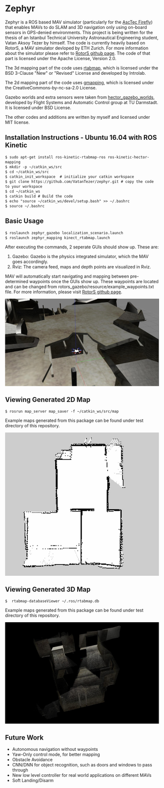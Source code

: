 Zephyr
===============

Zephyr is a ROS based MAV simulator (particularly for the [AscTec Firefly](http://www.asctec.de/en/uav-uas-drone-products/asctec-firefly/)) that enables MAVs to do SLAM and 3D navigation only using on-board sensors in GPS-denied environments. This project is being written for the thesis of an Istanbul Technical University Astronautical Engineering student, Vatan Aksoy Tezer by himself. The code is currently heavily based on RotorS, a MAV simulator devloped by ETH Zurich. For more information about the simulator please refer to [RotorS github page](https://github.com/ethz-asl/rotors_simulator). The code of that part is licensed under the Apache License, Version 2.0.

The 3d mapping part of the code uses [rtabmap](http://wiki.ros.org/rtabmap_ros), which is licensed under the BSD 3-Clause "New" or "Revised" License and developed by Introlab.

The 2d mapping part of the code uses [gmapping](http://wiki.ros.org/gmapping), which is licensed under the CreativeCommons-by-nc-sa-2.0 License.

Gazebo worlds and extra sensors were taken from [hector_gazebo_worlds](https://github.com/tu-darmstadt-ros-pkg/hector_gazebo), developed by Flight Systems and Automatic Control group at TU Darmstadt. It is licensed under BSD License.

The other codes and additions are written by myself and licensed under MIT license.

Installation Instructions - Ubuntu 16.04 with ROS Kinetic
---------------------------------------------------------
 ```
 $ sudo apt-get install ros-kinetic-rtabmap-ros ros-kinetic-hector-mapping
 $ mkdir -p ~/catkin_ws/src
 $ cd ~/catkin_ws/src
 $ catkin_init_workspace  # initialize your catkin workspace
 $ git clone https://github.com/VatanTezer/zephyr.git # copy the code to your workspace
 $ cd ~/catkin_ws
 $ catkin build # Build the code
 $ echo "source ~/catkin_ws/devel/setup.bash" >> ~/.bashrc
 $ source ~/.bashrc
 ```

Basic Usage
-----------
  ```
  $ roslaunch zephyr_gazebo localization_scenario.launch
  $ roslaunch zephyr_mapping kinect_rtabmap.launch
  ```

After executing the commands, 2 seperate GUIs should show up. These are:
1. Gazebo: Gazebo is the physics integrated simulator, which the MAV goes accordingly. 
2. Rviz: The camera feed, maps and depth points are visualized in Rviz. 

MAV will automatically start navigating and mapping between pre-determined waypoints once the GUIs show up. These waypoints are located and can be changed from rotors_gazebo/resource/example_waypoints.txt file. For more information, please visit [RotorS github page](https://github.com/ethz-asl/rotors_simulator).

![alt text](test/scenario_ss.jpg "Running the scenario world in Gazebo")

Viewing Generated 2D Map
---------------------
  ```
  $ rosrun map_server map_saver -f ~/catkin_ws/src/map
  ```
Example maps generated from this package can be found under test directory of this repository.

![alt text](test/scenario_map.jpeg "2D Map of a collapsed house scenario")

Viewing Generated 3D Map
---------------------
  ```
  $  rtabmap-databaseViewer ~/.ros/rtabmap.db
  ```
Example maps generated from this package can be found under test directory of this repository.

![alt text](test/scenario_rtabmap.jpeg "3D Map of a collapsed house scenario")

Future Work
-----------
 - Autonomous navigation without waypoints
 - Yaw-Only control mode, for better mapping
 - Obstacle Avoidance
 - CNN/DNN for object recognition, such as doors and windows to pass through
 - New low level controller for real world applications on different MAVs
 - Soft Landing/Disarm